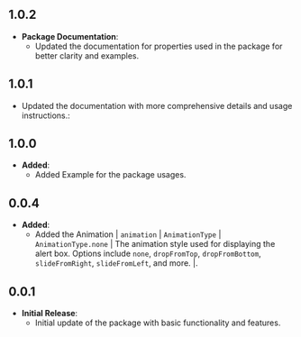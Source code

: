## 1.0.2
- **Package Documentation**:
    - Updated the documentation for properties used in the package for better clarity and examples.
## 1.0.1
- Updated the documentation with more comprehensive details and usage instructions.:
## 1.0.0
- **Added**:
    - Added Example for the package usages.
## 0.0.4
- **Added**:
    - Added the Animation | `animation`            | `AnimationType`     | `AnimationType.none`   | The animation style used for displaying the alert box. Options include `none`, `dropFromTop`, `dropFromBottom`, `slideFromRight`, `slideFromLeft`, and more. |.
## 0.0.1
- **Initial Release**:
    - Initial update of the package with basic functionality and features.